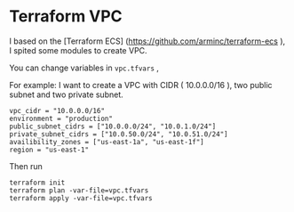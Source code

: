# Terraform VPC
I based on the [Terraform ECS] (https://github.com/arminc/terraform-ecs ), I spited some modules to create VPC.

You can change variables in `vpc.tfvars` , 

For example: I want to create a VPC with CIDR ( 10.0.0.0/16 ), two public subnet and two private subnet.
```
vpc_cidr = "10.0.0.0/16"
environment = "production"
public_subnet_cidrs = ["10.0.0.0/24", "10.0.1.0/24"]
private_subnet_cidrs = ["10.0.50.0/24", "10.0.51.0/24"]
availibility_zones = ["us-east-1a", "us-east-1f"]
region = "us-east-1"
```

Then run

```
terraform init
terraform plan -var-file=vpc.tfvars
terraform apply -var-file=vpc.tfvars
```